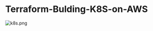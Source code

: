 # Terraform-Bulding-K8S-on-AWS
![k8s.png](https://github.com/aboutderek/Terraform-Bulding-K8S-on-AWS/edit/main/k8s.png)
